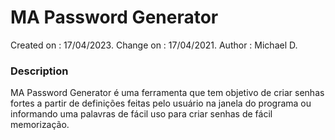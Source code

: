 # MA Password Generator
 Created on : 17/04/2023.
 Change on : 17/04/2021.
 Author : Michael D.

### Description

MA Password Generator é uma ferramenta que tem objetivo de criar senhas fortes a partir de definições feitas pelo usuário na janela do programa ou informando uma palavras de fácil uso para criar senhas de fácil memorização.
